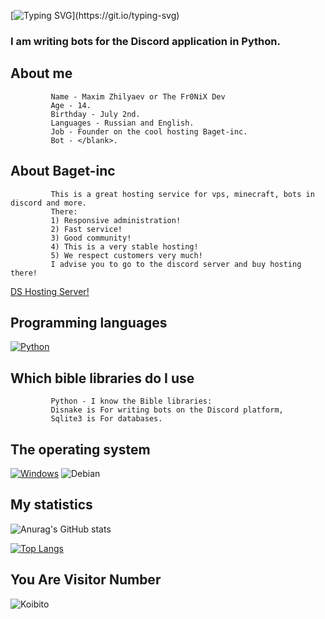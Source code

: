 [![Typing SVG](https://readme-typing-svg.herokuapp.com?color=%e292ee&lines=Hi!+My+name+is+Maxim+or+The_Fr0NiX_Dev!)](https://git.io/typing-svg)

### I am writing bots for the Discord application in Python.

## About me
             Name - Maxim Zhilyaev or The Fr0NiX Dev
             Age - 14.
             Birthday - July 2nd.
             Languages - Russian and English.
             Job - Founder on the cool hosting Baget-inc.
             Bot - </blank>.

## About Baget-inc
             This is a great hosting service for vps, minecraft, bots in discord and more.
             There: 
             1) Responsive administration!
             2) Fast service!
             3) Good community!
             4) This is a very stable hosting! 
             5) We respect customers very much!
             I advise you to go to the discord server and buy hosting there!

[DS Hosting Server!](https://discord.gg/cq68fVcdkH)


## Programming languages
  [![Python](https://img.shields.io/badge/python-3670A0?style=for-the-badge&logo=python&logoColor=ffdd54)](https://www.python.org/)

## Which bible libraries do I use
             Python - I know the Bible libraries:
             Disnake is For writing bots on the Discord platform,
             Sqlite3 is For databases.

## The operating system
  [![Windows](https://img.shields.io/badge/Windows-0078D6?style=for-the-badge&logo=windows&logoColor=white)](https://www.microsoft.com/en-us/windows)
  ![Debian](https://img.shields.io/badge/Debian-D70A53?style=for-the-badge&logo=debian&logoColor=white)

## My statistics
![Anurag's GitHub stats](https://github-readme-stats.vercel.app/api?username=Fr0NiX&theme=tokyonight&show_icons=true&title_color=gruvbox)

[![Top Langs](https://github-readme-stats.vercel.app/api/top-langs/?username=Fr0NiX&layout=donut&theme=tokyonight)](https://github.com/anuraghazra/github-readme-stats)

## You Are Visitor Number

![Koibito](https://koibito.qweme.dev/@Kybikcube?scale=2&theme=chainsaw-man&length=6)
